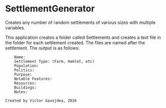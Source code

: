 # SettlementGenerator
Creates any number of random settlements of various sizes with multiple variables.

This application creates a folder called Settlements and creates a text file in the folder for each settlement created. The files are named after the settlement. The output is as follows:

		Name:
		Settlement Type: (Farm, Hamlet, etc)
		Population:
		Politics:
		Purpose:
		Notable Features:
		Resources:
		Buildings:
		Notes:

	Created by Victor Gavojdea, 2016
